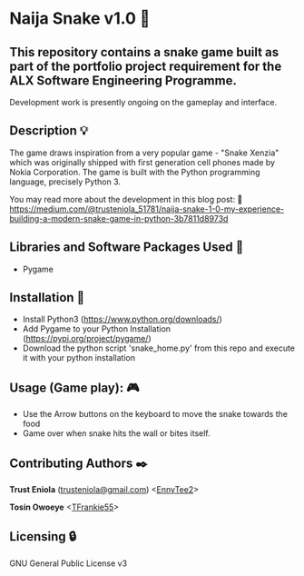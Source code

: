 # Naija Snake v1.0 :snake:

## This repository contains a snake game built as part of the portfolio project requirement for the ALX Software Engineering Programme.
Development work is presently ongoing on the gameplay and interface.
                                                                                                                                 
## Description :bulb:
The game draws inspiration from a very popular game - "Snake Xenzia" which was originally shipped with first generation cell phones made by Nokia Corporation.
The game is built with the Python programming language, precisely Python 3. 

You may read more about the development in this blog post:   :newspaper:                                                                        
https://medium.com/@trusteniola_51781/naija-snake-1-0-my-experience-building-a-modern-snake-game-in-python-3b7811d8973d
                                                                                                                                     
## Libraries and Software Packages Used :couple:
* Pygame
                                                                                                                                 
## Installation :wrench:
* Install Python3 (https://www.python.org/downloads/)
* Add Pygame to your Python Installation (https://pypi.org/project/pygame/)
* Download the python script 'snake_home.py' from this repo and execute it with your python installation                                                                                                                                                           
## Usage (Game play): :video_game:
* Use the Arrow buttons on the keyboard to move the snake towards the food
* Game over when snake hits the wall or bites itself.
                                                                                                                                 
## Contributing Authors :black_nib:
**Trust Eniola** (trusteniola@gmail.com) <[EnnyTee2](https://github.com/EnnyTee2)>
                                                                                                                                      
**Tosin Owoeye** <[TFrankie55](https://github.com/tfrankie55)>

## Licensing :lock:
GNU General Public License v3
